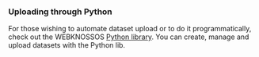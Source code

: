 ### Uploading through Python
For those wishing to automate dataset upload or to do it programmatically, check out the WEBKNOSSOS [Python library](https://docs.webknossos.org/webknossos-py/). You can create, manage and upload datasets with the Python lib.
